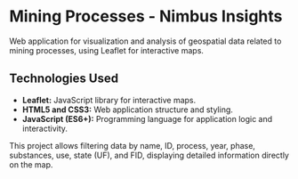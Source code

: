 

# Mining Processes - Nimbus Insights

Web application for visualization and analysis of geospatial data related to mining processes, using Leaflet for interactive maps.

## Technologies Used

- **Leaflet:** JavaScript library for interactive maps.
- **HTML5 and CSS3:** Web application structure and styling.
- **JavaScript (ES6+):** Programming language for application logic and interactivity.

This project allows filtering data by name, ID, process, year, phase, substances, use, state (UF), and FID, displaying detailed information directly on the map.
